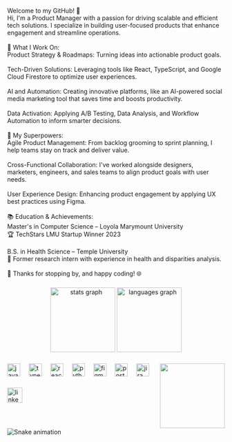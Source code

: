 <p align="left">Welcome to my GitHub! 👋<br>Hi, I'm a Product Manager with a passion for driving scalable and efficient tech solutions. I specialize in building user-focused products that enhance engagement and streamline operations.<br><br>🔧 What I Work On:<br>Product Strategy & Roadmaps: Turning ideas into actionable product goals.<br><br>Tech-Driven Solutions: Leveraging tools like React, TypeScript, and Google Cloud Firestore to optimize user experiences.<br><br>AI and Automation: Creating innovative platforms, like an AI-powered social media marketing tool that saves time and boosts productivity.<br><br>Data Activation: Applying A/B Testing, Data Analysis, and Workflow Automation to inform smarter decisions.<br><br>🌟 My Superpowers:<br>Agile Product Management: From backlog grooming to sprint planning, I help teams stay on track and deliver value.<br><br>Cross-Functional Collaboration: I've worked alongside designers, marketers, engineers, and sales teams to align product goals with user needs.<br><br>User Experience Design: Enhancing product engagement by applying UX best practices using Figma.<br><br>📚 Education & Achievements:<br>Master's in Computer Science – Loyola Marymount University<br>🏆 TechStars LMU Startup Winner 2023<br><br>B.S. in Health Science – Temple University<br>🧪 Former research intern with experience in health and disparities analysis.<br><br>🚀 Thanks for stopping by, and happy coding! 🌐</p>

###

<div align="center">
  <img src="https://github-readme-stats.vercel.app/api?username=akorra24&hide_title=false&hide_rank=false&show_icons=true&include_all_commits=true&count_private=true&disable_animations=false&theme=vue-dark&locale=en&hide_border=false" height="150" alt="stats graph"  />
  <img src="https://github-readme-stats.vercel.app/api/top-langs?username=akorra24&locale=en&hide_title=false&layout=compact&card_width=320&langs_count=5&theme=nightowl&hide_border=false" height="150" alt="languages graph"  />
</div>

###

<img align="right" height="150" src="https://78.media.tumblr.com/754ddea4034d95844c2a1593e2db6558/tumblr_owwoh0j7wg1wbxqk4o1_540.gif"  />

###

<div align="left">
  <img src="https://skillicons.dev/icons?i=js" height="30" alt="javascript logo"  />
  <img width="12" />
  <img src="https://skillicons.dev/icons?i=ts" height="30" alt="typescript logo"  />
  <img width="12" />
  <img src="https://skillicons.dev/icons?i=react" height="30" alt="react logo"  />
  <img width="12" />
  <img src="https://skillicons.dev/icons?i=py" height="30" alt="python logo"  />
  <img width="12" />
  <img src="https://skillicons.dev/icons?i=figma" height="30" alt="figma logo"  />
  <img width="12" />
  <img src="https://skillicons.dev/icons?i=postgres" height="30" alt="postgresql logo"  />
  <img width="12" />
  <img src="https://img.shields.io/badge/Jira-0052CC?logo=jira&logoColor=white&style=for-the-badge" height="30" alt="jira logo"  />
</div>

###

<div align="left">
  <img src="https://img.shields.io/static/v1?message=LinkedIn&logo=linkedin&label=&color=0077B5&logoColor=white&labelColor=&style=for-the-badge" height="35" alt="linkedin logo"  />
</div>

###

<br clear="both">

<img src="https://raw.githubusercontent.com/akorra24/akorra24/output/snake.svg" alt="Snake animation" />

###

